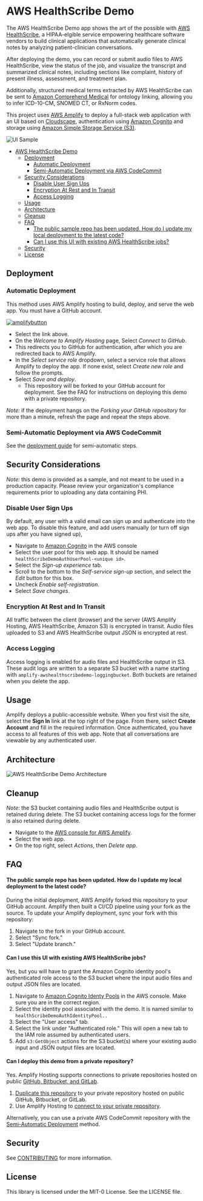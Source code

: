 # AWS HealthScribe Demo

The AWS HealthScribe Demo app shows the art of the possible
with [AWS HealthScribe](https://aws.amazon.com/healthscribe/), a HIPAA-elgible service empowering healthcare software
vendors to build clinical applications that automatically generate clinical notes by analyzing patient-clinician
conversations.

After deploying the demo, you can record or submit audio files to AWS HealthScribe, view the status of the job, and
visualize the transcript and summarized clinical notes, including sections like complaint, history of present illness,
assessment, and treatment plan.

Additionally, structured medical terms extracted by AWS HealthScribe can be sent
to [Amazon Comprehend Medical](https://aws.amazon.com/comprehend/medical/) for ontology linking, allowing you to infer
ICD-10-CM, SNOMED CT, or RxNorm codes.

This project uses [AWS Amplify](https://aws.amazon.com/amplify/) to deploy a full-stack web application with an UI based
on [Cloudscape](https://cloudscape.design/), authentication using [Amazon Cognito](https://aws.amazon.com/cognito/) and
storage using [Amazon Simple Storage Service (S3)](https://aws.amazon.com/s3/).

![UI Sample](./images/UI-Sample.gif)

<!-- TOC -->

-   [AWS HealthScribe Demo](#aws-healthscribe-demo)
    -   [Deployment](#deployment)
        -   [Automatic Deployment](#automatic-deployment)
        -   [Semi-Automatic Deployment via AWS CodeCommit](#semi-automatic-deployment-via-aws-codecommit)
    -   [Security Considerations](#security-considerations)
        -   [Disable User Sign Ups](#disable-user-sign-ups)
        -   [Encryption At Rest and In Transit](#encryption-at-rest-and-in-transit)
        -   [Access Logging](#access-logging)
    -   [Usage](#usage)
    -   [Architecture](#architecture)
    -   [Cleanup](#cleanup)
    -   [FAQ](#faq)
        -   [The public sample repo has been updated. How do I update my local deployment to the latest code?](#the-public-sample-repo-has-been-updated-how-do-i-update-my-local-deployment-to-the-latest-code)
        -   [Can I use this UI with existing AWS HealthScribe jobs?](#can-i-use-this-ui-with-existing-aws-healthscribe-jobs)
    -   [Security](#security)
    -   [License](#license)
    <!-- TOC -->

## Deployment

### Automatic Deployment

This method uses AWS Amplify hosting to build, deploy, and serve the web app. You must have a GitHub account.

[![amplifybutton](https://oneclick.amplifyapp.com/button.svg)](https://console.aws.amazon.com/amplify/home#/deploy?repo=https://github.com/aws-samples/aws-healthscribe-demo)

-   Select the link above.
-   On the _Welcome to Amplify Hosting_ page, Select _Connect to GitHub_.
-   This redirects you to GitHub for authentication, after which you are redirected back to AWS Amplify.
-   In the _Select service role_ dropdown, select a service role that allows Amplify to deploy the app. If none exist,
    select _Create new role_ and follow the prompts.
-   Select _Save and deploy_.
    -   This repository will be forked to your GitHub account for deployment.
        See the FAQ for instructions on deploying this demo with a private repository.

_Note:_ if the deployment hangs on the _Forking your GitHub repository_ for more than a minute, refresh the page and
repeat the steps above.

### Semi-Automatic Deployment via AWS CodeCommit

See the [deployment guide](./docs/deploy.md) for semi-automatic steps.

## Security Considerations

_Note:_ this demo is provided as a sample, and not meant to be used in a production capacity. Please review your
organization's compliance requirements prior to uploading any data containing PHI.

### Disable User Sign Ups

By default, any user with a valid email can sign up and authenticate into the web app. To disable this feature, and add
users manually (or turn off sign ups after you have signed up),

-   Navigate to [Amazon Cognito](https://console.aws.amazon.com/cognito/v2/home) in the AWS console
-   Select the user pool for this web app. It should be named `healthScribeDemoAuthUserPool-<unique id>`.
-   Select the _Sign-up experience_ tab.
-   Scroll to the bottom to the _Self-service sign-up_ section, and select the _Edit_ button for this box.
-   Uncheck _Enable self-registration_.
-   Select _Save changes_.

### Encryption At Rest and In Transit

All traffic between the client (browser) and the server (AWS Amplify Hosting, AWS HealthScribe, Amazon S3) is encrypted
in transit. Audio files uploaded to S3 and AWS HealthScribe output JSON is encrypted at rest.

### Access Logging

Access logging is enabled for audio files and HealthScribe output in S3. These audit logs are written to a separate S3
bucket with a name starting with `amplify-awshealthscribedemo-loggingbucket`. Both buckets are retained when you delete
the app.

## Usage

Amplify deploys a public-accessible website. When you first visit the site, select the **Sign In** link at the top right
of the page. From there, select **Create Account** and fill in the required information. Once authenticated, you have
access to all features of this web app. Note that all conversations are viewable by any authenticated user.

## Architecture

![AWS HealthScribe Demo Architecture](./images/AWS-HealthScribe-Demo-Architecture.png)

## Cleanup

_Note:_ the S3 bucket containing audio files and HealthScribe output is retained during delete. The S3 bucket containing
access logs for the former is also retained during delete.

-   Navigate to the [AWS console for AWS Amplify](https://console.aws.amazon.com/amplify/home).
-   Select the web app.
-   On the top right, select _Actions_, then _Delete app_.

## FAQ

#### The public sample repo has been updated. How do I update my local deployment to the latest code?

During the initial deployment, AWS Amplify forked this repository to your GitHub account. Amplify then built a CI/CD
pipeline using your fork as the source.
To update your Amplify deployment, sync your fork with this repository:

1. Navigate to the fork in your GitHub account.
2. Select "Sync fork."
3. Select "Update branch."

#### Can I use this UI with existing AWS HealthScribe jobs?

Yes, but you will have to grant the Amazon Cognito identity pool's authenticated role access to the S3 bucket where the
input audio files and output JSON files are located.

1. Navigate to [Amazon Cognito Identy Pools](https://console.aws.amazon.com/cognito/v2/identity) in the AWS console.
   Make sure you are in the correct region.
2. Select the identity pool associated with the demo. It is named similar to `healthScribeDemoAuthIdentityPool..`
3. Select the "User access" tab.
4. Select the link under "Authenticated role." This will open a new tab to the IAM role assumed by authenticated users.
5. Add `s3:GetObject` actions for the S3 bucket(s) where your existing audio input and JSON output files are located.

#### Can I deploy this demo from a private repository?

Yes. Amplify Hosting supports connections to private repositories hosted on
public [GitHub, Bitbucket, and GitLab](https://docs.aws.amazon.com/amplify/latest/userguide/getting-started.html#step-1-connect-repository).

1. [Duplicate this repository](https://docs.github.com/en/repositories/creating-and-managing-repositories/duplicating-a-repository)
   to your private repository hosted on public GitHub, Bitbucket, or GitLab.
2. Use Amplify Hosting to [connect to your private repository](https://docs.aws.amazon.com/amplify/latest/userguide/getting-started.html#step-1-connect-repository).

Alternatively, you can use a private AWS CodeCommit repository with the [Semi-Automatic Deployment](#semi-automatic-deployment-via-aws-codecommit) method.

## Security

See [CONTRIBUTING](CONTRIBUTING.md#security-issue-notifications) for more information.

## License

This library is licensed under the MIT-0 License. See the LICENSE file.
